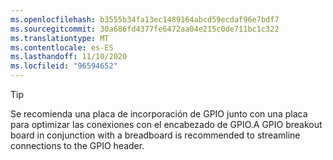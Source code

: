 ```yaml
---
ms.openlocfilehash: b3555b34fa13ec1489164abcd59ecdaf96e7bdf7
ms.sourcegitcommit: 30a686fd4377fe6472aa04e215c0de711bc1c322
ms.translationtype: MT
ms.contentlocale: es-ES
ms.lasthandoff: 11/10/2020
ms.locfileid: "96594652"
---
```

> [!TIP]
> <span data-ttu-id="ffb62-101">Se recomienda una placa de incorporación de GPIO junto con una placa para optimizar las conexiones con el encabezado de GPIO.</span><span class="sxs-lookup"><span data-stu-id="ffb62-101">A GPIO breakout board in conjunction with a breadboard is recommended to streamline connections to the GPIO header.</span></span>
